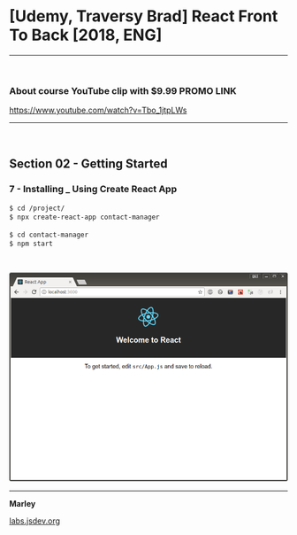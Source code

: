 # [Udemy, Traversy Brad] React Front To Back [2018, ENG]

---

<br/>

### About course YouTube clip with $9.99 PROMO LINK

https://www.youtube.com/watch?v=Tbo_1jtpLWs

---

<br/>

## Section 02 - Getting Started

### 7 - Installing \_ Using Create React App

    $ cd /project/
    $ npx create-react-app contact-manager

    $ cd contact-manager
    $ npm start

<br/>

![Application](/img/pic-02-01.png?raw=true)

---

**Marley**

<a href="https://labs.jsdev.org">labs.jsdev.org</a>

